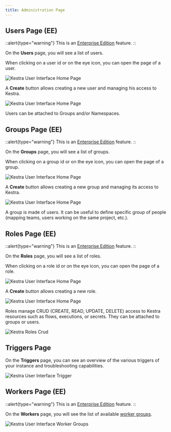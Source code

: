 ```yaml
---
title: Administration Page
---
```


## Users Page (EE)

::alert{type="warning"}
This is an [Enterprise Edition](https://kestra.io/enterprise) feature.
::

On the **Users** page, you will see a list of users.

When clicking on a user id or on the eye icon, you can open the page of a user.

![Kestra User Interface Home Page](/docs/user-interface-guide/17-EE-Users.png)

A **Create** button allows creating a new user and managing his access to Kestra.

![Kestra User Interface Home Page](/docs/user-interface-guide/18-EE-Users-Create.png)

Users can be attached to Groups and/or Namespaces.

## Groups Page (EE)

::alert{type="warning"}
This is an [Enterprise Edition](https://kestra.io/enterprise) feature.
::

On the **Groups** page, you will see a list of groups.

When clicking on a group id or on the eye icon, you can open the page of a group.

![Kestra User Interface Home Page](/docs/user-interface-guide/19-EE-Groups.png)

A **Create** button allows creating a new group and managing its access to Kestra.

![Kestra User Interface Home Page](/docs/user-interface-guide/20-EE-Groups-Access.png)


A group is made of users. It can be useful to define specific group of people (mapping teams, users working on the same project, etc.).


## Roles Page (EE)


::alert{type="warning"}
This is an [Enterprise Edition](https://kestra.io/enterprise) feature.
::

On the **Roles** page, you will see a list of roles.

When clicking on a role id or on the eye icon, you can open the page of a role.

![Kestra User Interface Home Page](/docs/user-interface-guide/21-EE-Roles.png)

A **Create** button allows creating a new role.

![Kestra User Interface Home Page](/docs/user-interface-guide/22-EE-Roles-Create.png)


Roles manage CRUD (CREATE, READ, UPDATE, DELETE) access to Kestra resources such as flows, executions, or secrets. They can be attached to groups or users.

![Kestra Roles Crud](/docs/user-interface-guide/32-EE-Roles-CRUD.png)

## Triggers Page

On the **Triggers** page, you can see an overview of the various triggers of your instance and troubleshooting capabilities.

![Kestra User Interface Trigger](/docs/user-interface-guide/31-Administration-Triggers.png)


## Workers Page (EE)

::alert{type="warning"}
This is an [Enterprise Edition](https://kestra.io/enterprise) feature.
::

On the **Workers** page, you will see the list of available [worker groups](/docs/architecture#worker-group-ee).

![Kestra User Interface Worker Groups](/docs/user-interface-guide/30-Administration-Workers.png)

